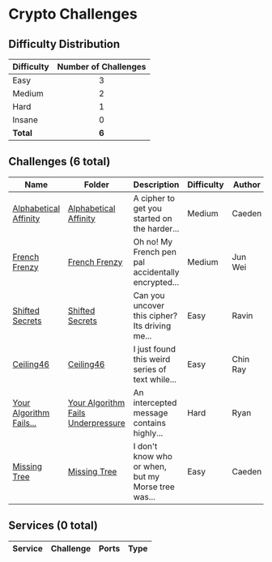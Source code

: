 # Crypto Challenges

## Difficulty Distribution
| Difficulty | Number of Challenges |
|------------|:--------------------:|
| Easy | 3 |
| Medium | 2 |
| Hard | 1 |
| Insane | 0 |
| **Total** | **6** |

## Challenges (6 total)
| Name | Folder | Description | Difficulty | Author |
|------|--------|-------------|------------|--------|
| [Alphabetical Affinity](<./Alphabetical Affinity>) | [Alphabetical Affinity](<./Alphabetical Affinity>) | A cipher to get you started on the harder... | Medium | Caeden |
| [French Frenzy](<./French Frenzy>) | [French Frenzy](<./French Frenzy>) | Oh no! My French pen pal accidentally encrypted... | Medium | Jun Wei |
| [Shifted Secrets](<./Shifted Secrets>) | [Shifted Secrets](<./Shifted Secrets>) | Can you uncover this cipher? Its driving me... | Easy | Ravin |
| [Ceiling46](<./Ceiling46>) | [Ceiling46](<./Ceiling46>) | I just found this weird series of text while... | Easy | Chin Ray |
| [Your Algorithm Fails...](<./Your Algorithm Fails Underpressure>) | [Your Algorithm Fails Underpressure](<./Your Algorithm Fails Underpressure>) | An intercepted message contains highly... | Hard | Ryan |
| [Missing Tree](<./Missing Tree>) | [Missing Tree](<./Missing Tree>) | I don't know who or when, but my Morse tree was... | Easy | Caeden |

## Services (0 total)
| Service | Challenge | Ports | Type |
|---------|-----------|-------|------|

